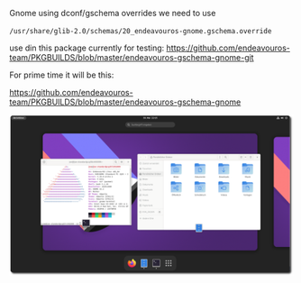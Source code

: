 Gnome using dconf/gschema overrides we need to use 

`/usr/share/glib-2.0/schemas/20_endeavouros-gnome.gschema.override`

use din this package currently for testing:
https://github.com/endeavouros-team/PKGBUILDS/blob/master/endeavouros-gschema-gnome-git

For prime time it will be this:

https://github.com/endeavouros-team/PKGBUILDS/blob/master/endeavouros-gschema-gnome

![eos-gnome](https://raw.githubusercontent.com/endeavouros-team/endeavouros-DE-fixes/main/gnome/gnome.png)


